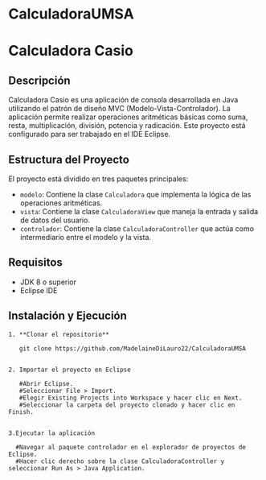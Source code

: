 # CalculadoraUMSA
# Calculadora Casio

## Descripción
Calculadora Casio es una aplicación de consola desarrollada en Java utilizando el patrón de diseño MVC (Modelo-Vista-Controlador). La aplicación permite realizar operaciones aritméticas básicas como suma, resta, multiplicación, división, potencia y radicación. Este proyecto está configurado para ser trabajado en el IDE Eclipse.

## Estructura del Proyecto
El proyecto está dividido en tres paquetes principales:
- `modelo`: Contiene la clase `Calculadora` que implementa la lógica de las operaciones aritméticas.
- `vista`: Contiene la clase `CalculadoraView` que maneja la entrada y salida de datos del usuario.
- `controlador`: Contiene la clase `CalculadoraController` que actúa como intermediario entre el modelo y la vista.

## Requisitos
- JDK 8 o superior
- Eclipse IDE

## Instalación y Ejecución

    1. **Clonar el repositorio**
    
       git clone https://github.com/MadelaineDiLauro22/CalculadoraUMSA
   

    2. Importar el proyecto en Eclipse

       #Abrir Eclipse.
       #Seleccionar File > Import.
       #Elegir Existing Projects into Workspace y hacer clic en Next.
       #Seleccionar la carpeta del proyecto clonado y hacer clic en Finish.


    3.Ejecutar la aplicación

      #Navegar al paquete controlador en el explorador de proyectos de Eclipse.
      #Hacer clic derecho sobre la clase CalculadoraController y seleccionar Run As > Java Application.

